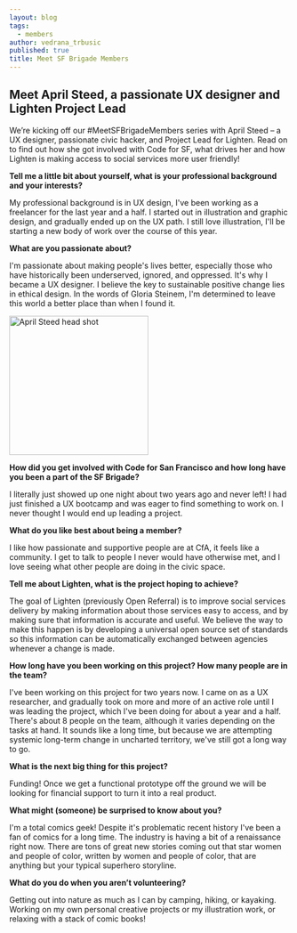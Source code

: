 ```yaml
---
layout: blog
tags: 
  - members
author: vedrana_trbusic
published: true
title: Meet SF Brigade Members
---
```



## Meet April Steed, a passionate UX designer and Lighten Project Lead

We’re kicking off our #MeetSFBrigadeMembers series with April Steed – a UX designer, passionate civic hacker, and Project Lead for Lighten. Read on to find out how she got involved with Code for SF, what drives her and how Lighten is making access to social services more user friendly! 

**Tell me a little bit about yourself, what is your professional background and your interests?**

My professional background is in UX design, I've been working as a freelancer for the last year and a half. I started out in illustration and graphic design, and gradually ended up on the UX path. I still love illustration, I'll be starting a new body of work over the course of this year.
 
**What are you passionate about?**

I'm passionate about making people's lives better, especially those who have historically been underserved, ignored, and oppressed. It's why I became a UX designer. I believe the key to sustainable positive change lies in ethical design. In the words of Gloria Steinem, I'm determined to leave this world a better place than when I found it.

<img alt="April Steed head shot" src="{{site.baseurl}}/images/headshot%202.15.16.jpg" width="250" height="250" />

**How did you get involved with Code for San Francisco and how long have you been a part of the SF Brigade?**

I literally just showed up one night about two years ago and never left! I had just finished a UX bootcamp and was eager to find something to work on. I never thought I would end up leading a project.
 
**What do you like best about being a member?**

I like how passionate and supportive people are at CfA, it feels like a community. I get to talk to people I never would have otherwise met, and I love seeing what other people are doing in the civic space.
 
**Tell me about Lighten, what is the project hoping to achieve?**

The goal of Lighten (previously Open Referral) is to improve social services delivery by making information about those services easy to access, and by making sure that information is accurate and useful. We believe the way to make this happen is by developing a universal open source set of standards so this information can be automatically exchanged between agencies whenever a change is made.
 
**How long have you been working on this project? How many people are in the team?**

I've been working on this project for two years now. I came on as a UX researcher, and gradually took on more and more of an active role until I was leading the project, which I've been doing for about a year and a half. There's about 8 people on the team, although it varies depending on the tasks at hand. It sounds like a long time, but because we are attempting systemic long-term change in uncharted territory, we've still got a long way to go.
 
**What is the next big thing for this project?**

Funding!  Once we get a functional prototype off the ground we will be looking for financial support to turn it into a real product.
 
**What might (someone) be surprised to know about you?**

I'm a total comics geek! Despite it's problematic recent history I've been a fan of comics for a long time. The industry is having a bit of a renaissance right now. There are tons of great new stories coming out that star women and people of color, written by women and people of color, that are anything but your typical superhero storyline.
 
**What do you do when you aren’t volunteering?**

Getting out into nature as much as I can by camping, hiking, or kayaking. Working on my own personal creative projects or my illustration work, or relaxing with a stack of comic books!

